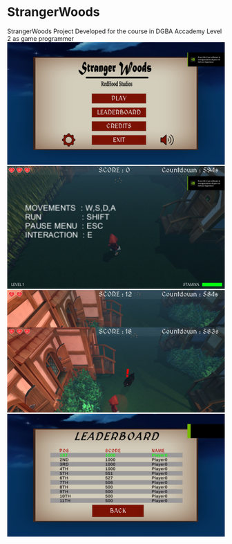 # StrangerWoods
StrangerWoods Project Developed for the course in DGBA Accademy Level 2 as game programmer
![Main Menu](images/StrangerWoods_MainMenu.jpg)
![Level in game](images/StrangerWoods_ingame.jpg)
![Level in game](images/StrangerWoods_ingame2.jpg)
![LevelVision](images/StrangerWoods_Leaderboard.jpg)